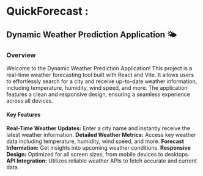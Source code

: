 # QuickForecast :

## Dynamic Weather Prediction Application 🌤️
### Overview
Welcome to the Dynamic Weather Prediction Application! This project is a real-time weather forecasting tool built with React and Vite. It allows users to effortlessly search for a city and receive up-to-date weather information, including temperature, humidity, wind speed, and more. The application features a clean and responsive design, ensuring a seamless experience across all devices.

#### Key Features
**Real-Time Weather Updates:** Enter a city name and instantly receive the latest weather information.
**Detailed Weather Metrics:** Access key weather data including temperature, humidity, wind speed, and more.
**Forecast Information:** Get insights into upcoming weather conditions.
**Responsive Design:** Optimized for all screen sizes, from mobile devices to desktops.
**API Integration:** Utilizes reliable weather APIs to fetch accurate and current data.
